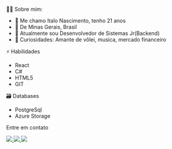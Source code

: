 👦🏽 Sobre mim:
* 👋 Me chamo Italo Nascimento, tenho 21 anos
* 📌 De Minas Gerais, Brasil
* 💼 Atualmente sou Desenvolvedor de Sistemas Jr(Backend)
* 🔎 Curiosidades: Amante de vôlei, musica, mercado financeiro

⚡ Habilidades
* React   
* C#    
* HTML5    
* GIT
  
🗃️ Databases
* PostgreSql    
* Azure Storage
  
  
 Entre em contato

<a href="https://www.linkedin.com/in/italo-nascimento-945b89198" alt="linkedin" target="_blank">

<img src="https://img.shields.io/badge/LinkedIn-0077B5?style=for-the-badge&logo=linkedin&logoColor=white">

</a>
<a href="mailto:ifvnasc@gmail.com" alt="gmail" target="_blank">

<img src="https://img.shields.io/badge/Gmail-D14836?style=for-the-badge&logo=gmail&logoColor=white" />

</a>
<a href="https://www.instagram.com/italo.fvn/" alt="gmail" target="_blank">

<img src="https://img.shields.io/badge/Instagram-E4405F?style=for-the-badge&logo=instagram&logoColor=white" />

</a>


